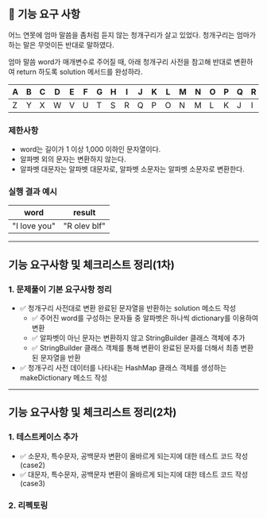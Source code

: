 ## 🚀 기능 요구 사항

어느 연못에 엄마 말씀을 좀처럼 듣지 않는 청개구리가 살고 있었다. 청개구리는 엄마가 하는 말은 무엇이든 반대로 말하였다.

엄마 말씀 word가 매개변수로 주어질 때, 아래 청개구리 사전을 참고해 반대로 변환하여 return 하도록 solution 메서드를 완성하라.

| A | B | C | D | E | F | G | H | I | J | K | L | M | N | O | P | Q | R | S | T | U | V | W | X | Y | Z |
| --- | --- | --- | --- | --- | --- | --- | --- | --- | --- | --- | --- | --- | --- | --- | --- | --- | --- | --- | --- | --- | --- | --- | --- | --- | --- |
| Z | Y | X | W | V | U | T | S | R | Q | P | O | N | M | L | K | J | I | H | G | F | E | D | C | B | A |

### 제한사항

- word는 길이가 1 이상 1,000 이하인 문자열이다.
- 알파벳 외의 문자는 변환하지 않는다.
- 알파벳 대문자는 알파벳 대문자로, 알파벳 소문자는 알파벳 소문자로 변환한다.

### 실행 결과 예시

| word | result |
| --- | --- |
| "I love you" | "R olev blf" |

---

## 기능 요구사항 및 체크리스트 정리(1차)

### 1. 문제풀이 기본 요구사항 정리
- ✅ 청개구리 사전대로 변환 완료된 문자열을 반환하는 solution 메소드 작성
  - ✅ 주어진 word를 구성하는 문자들 중 알파벳은 하나씩 dictionary를 이용하여 변환
  - ✅ 알파벳이 아닌 문자는 변환하지 않고 StringBuilder 클래스 객체에 추가
  - ✅ StringBuilder 클래스 객체를 통해 변환이 완료된 문자를 더해서 최종 변환된 문자열을 반환
- ✅ 청개구리 사전 데이터를 나타내는 HashMap 클래스 객체를 생성하는 makeDictionary 메소드 작성

---

## 기능 요구사항 및 체크리스트 정리(2차)

### 1. 테스트케이스 추가
- ✅ 소문자, 특수문자, 공백문자 변환이 올바르게 되는지에 대한 테스트 코드 작성 (case2)
- ✅ 대문자, 특수문자, 공백문자 변환이 올바르게 되는지에 대한 테스트 코드 작성 (case3)

### 2. 리펙토링